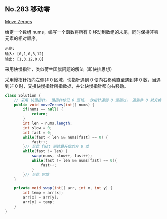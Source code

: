 ## No.283 移动零

[Move Zeroes](https://leetcode.com/problems/move-zeroes/description/)



给定一个数组 nums，编写一个函数将所有 0 移动到数组的末尾，同时保持非零元素的相对顺序。

```
示例:
输入: [0,1,0,3,12]
输出: [1,3,12,0,0]
```



采用快慢指针，类似荷兰国旗问题的解法（即快排思想）

采用慢指针指向左侧非 0 区域，快指针遇到 0 便向右移动直至遇到非 0 数，当遇到非 0 时，交换快慢指针所指数据，并让快慢指针都向右移动。

```java
class Solution {
    // 采用 快慢指针， 慢指针标记 0 区域， 快指针遇到 0 便跳过， 遇到非 0 就交换
    public void moveZeroes(int[] nums) {
        if(nums == null) {
            return; 
        }
        int len = nums.length;
        int slow = 0;
        int fast = 0;
        while(fast < len && nums[fast] == 0) {
            fast++;
        }// 至此 fast 到达最开始的非 0 处
        while(fast != len) {
            swap(nums, slow++, fast++);
            while(fast != len && nums[fast] == 0){
                fast++;
            }
        }// 至此 完成
    }

    private void swap(int[] arr, int x, int y) {
        int temp = arr[x];
        arr[x] = arr[y];
        arr[y] = temp;
    }
}
```

